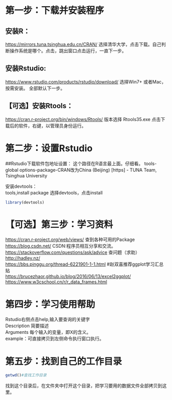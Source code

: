 # **第一步：下载并安装程序**

## 安装R：  
https://mirrors.tuna.tsinghua.edu.cn/CRAN/ 选择清华大学，点击下载。自己判断操作系统是哪个。点击，跳出窗口点击运行，一直下一步。

## 安装Rstudio:  
https://www.rstudio.com/products/rstudio/download/ 选择Win7+ 或者Mac，按需安装。 全部默认下一步。

## 【可选】安装Rtools：  
https://cran.r-project.org/bin/windows/Rtools/ 版本选择 Rtools35.exe 点击下载后的软件，右键，以管理员身份运行。


# **第二步：设置Rstudio**  

##Rstudio下载软件包地址设置：
这个路径在R语言最上面。仔细看。
tools-global options-package-CRAN改为China (Beijing) [https] - TUNA Team, Tsinghua University

安装devtools：  
tools,install package 选择devtools，点击install  
```r
library(devtools)
```


# **【可选】第三步：学习资料**  

https://cran.r-project.org/web/views/ 查到各种可用的Package  
https://blog.csdn.net/  CSDN:程序员相互分享和交流。  
https://stackoverflow.com/questions/ask/advice  查问题（求助）
http://hadley.nz/   
https://bbs.pinggu.org/thread-6221901-1-1.html #赵双喜推荐ggplot学习汇总贴  
https://brucezhaor.github.io/blog/2016/06/13/excel2ggplot/   
https://www.w3cschool.cn/r/r_data_frames.html    

# **第四步：学习使用帮助**  
Rstudio右侧点击help,输入要查询的关键字  
Description 简要描述  
Arguments 每个输入的变量，即X的含义。  
example：可直接拷贝到左侧命令执行窗口执行。  


# **第五步：找到自己的工作目录**  
```r
getwd()#查找工作目录
```  
找到这个目录后，在文件夹中打开这个目录，把学习要用的数据文件全部拷贝到这里。  
